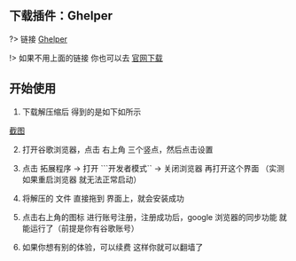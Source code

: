 ## 下载插件：Ghelper

?> 链接 [Ghelper](https://github.com/mrchenxxx/tools/raw/master/downloads/Ghelper2.2.1.all.zip)    

!> 如果不用上面的链接 你也可以去 [官网下载](http://googlehelper.net/)

## 开始使用

1. 下载解压缩后 得到的是如下如所示
   
[截图](../../_media/Ghelper/Ghelper.png)  

2. 打开谷歌浏览器，点击 右上角 三个竖点，然后点击设置    
   
3. 点击 拓展程序 → 打开 ```开发者模式``  → 关闭浏览器 再打开这个界面 （实测 如果重启浏览器 就无法正常启动）
4. 将解压的 文件 直接拖到 界面上，就会安装成功
5. 点击右上角的图标 进行账号注册，注册成功后，google 浏览器的同步功能 就能运行了（前提是你有谷歌账号）
6. 如果你想有别的体验，可以续费 这样你就可以翻墙了
